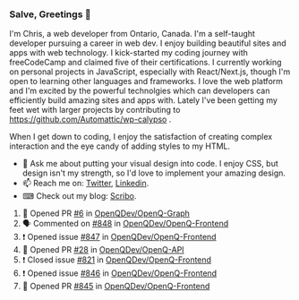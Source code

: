 ### Salve, Greetings 👋

I'm Chris, a web developer from Ontario, Canada. I'm a self-taught developer pursuing a career in web dev. I enjoy building beautiful sites and apps with web technology.
I kick-started my coding journey with freeCodeCamp and claimed five of their certifications.  I currently working on personal projects in JavaScript, especially with React/Next.js, though I'm open to learning other languages and frameworks. I love the web platform and I'm excited by the powerful technolgies which can developers can efficiently build amazing sites and apps with. Lately I've been getting my feet wet with larger projects by contributing to https://github.com/Automattic/wp-calypso .

When I get down to coding, I enjoy the satisfaction of creating complex interaction and the eye candy of adding styles to my HTML. 

- 💬 Ask me about putting your visual design into code. I enjoy CSS, but design isn't my strength, so I'd love to implement your amazing design.
- 📫 Reach me on: [Twitter](https://twitter.com/Christo28120856), [Linkedin](https://www.linkedin.com/in/christopher-stevers-07b9a5204/).
- ⌨ Check out my blog: [Scribo](https://christopherstevers.cf).
<!--
**Christopher-Stevers/Christopher-Stevers** is a ✨ _special_ ✨ repository because its `README.md` (this file) appears on your GitHub profile.

Here are some ideas to get you started:

- 🔭 I’m currently working on ...
- 🌱 I’m currently learning ...
- 👯 I’m looking to collaborate on ...
- 🤔 I’m looking for help with ...
- 😄 Pronouns: ...
- ⚡ Fun fact: ...
-->

<!--START_SECTION:activity-->
1. 💪 Opened PR [#6](https://github.com/OpenQDev/OpenQ-Graph/pull/6) in [OpenQDev/OpenQ-Graph](https://github.com/OpenQDev/OpenQ-Graph)
2. 🗣 Commented on [#848](https://github.com/OpenQDev/OpenQ-Frontend/issues/848) in [OpenQDev/OpenQ-Frontend](https://github.com/OpenQDev/OpenQ-Frontend)
3. ❗️ Opened issue [#847](https://github.com/OpenQDev/OpenQ-Frontend/issues/847) in [OpenQDev/OpenQ-Frontend](https://github.com/OpenQDev/OpenQ-Frontend)
4. 💪 Opened PR [#28](https://github.com/OpenQDev/OpenQ-API/pull/28) in [OpenQDev/OpenQ-API](https://github.com/OpenQDev/OpenQ-API)
5. ❗️ Closed issue [#821](https://github.com/OpenQDev/OpenQ-Frontend/issues/821) in [OpenQDev/OpenQ-Frontend](https://github.com/OpenQDev/OpenQ-Frontend)
6. ❗️ Opened issue [#846](https://github.com/OpenQDev/OpenQ-Frontend/issues/846) in [OpenQDev/OpenQ-Frontend](https://github.com/OpenQDev/OpenQ-Frontend)
7. 💪 Opened PR [#845](https://github.com/OpenQDev/OpenQ-Frontend/pull/845) in [OpenQDev/OpenQ-Frontend](https://github.com/OpenQDev/OpenQ-Frontend)
<!--END_SECTION:activity-->
